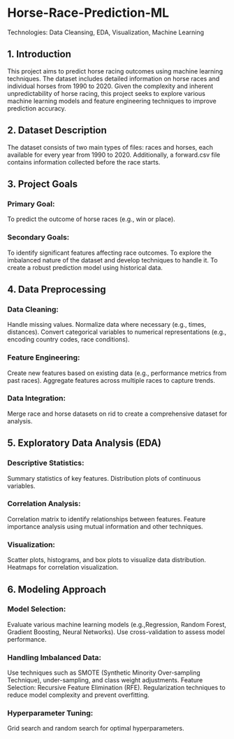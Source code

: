 # Horse-Race-Prediction-ML
Technologies: Data Cleansing, EDA, Visualization, Machine Learning

## 1. Introduction
This project aims to predict horse racing outcomes using machine learning techniques. The dataset includes detailed information on horse races and individual horses from 1990 to 2020. Given the complexity and inherent unpredictability of horse racing, this project seeks to explore various machine learning models and feature engineering techniques to improve prediction accuracy.

## 2. Dataset Description
The dataset consists of two main types of files: races and horses, each available for every year from 1990 to 2020. Additionally, a forward.csv file contains information collected before the race starts.

## 3. Project Goals
### Primary Goal:
To predict the outcome of horse races (e.g., win or place).
### Secondary Goals:
To identify significant features affecting race outcomes.
To explore the imbalanced nature of the dataset and develop techniques to handle it.
To create a robust prediction model using historical data.

## 4. Data Preprocessing
### Data Cleaning:
Handle missing values.
Normalize data where necessary (e.g., times, distances).
Convert categorical variables to numerical representations (e.g., encoding country codes, race conditions).
### Feature Engineering:
Create new features based on existing data (e.g., performance metrics from past races).
Aggregate features across multiple races to capture trends.
### Data Integration:
Merge race and horse datasets on rid to create a comprehensive dataset for analysis.

## 5. Exploratory Data Analysis (EDA)
### Descriptive Statistics:
Summary statistics of key features.
Distribution plots of continuous variables.
### Correlation Analysis:
Correlation matrix to identify relationships between features.
Feature importance analysis using mutual information and other techniques.
### Visualization:
Scatter plots, histograms, and box plots to visualize data distribution.
Heatmaps for correlation visualization.

## 6. Modeling Approach
### Model Selection:
Evaluate various machine learning models (e.g.,Regression, Random Forest, Gradient Boosting, Neural Networks).
Use cross-validation to assess model performance.
### Handling Imbalanced Data:
Use techniques such as SMOTE (Synthetic Minority Over-sampling Technique), under-sampling, and class weight adjustments.
Feature Selection:
Recursive Feature Elimination (RFE).
Regularization techniques to reduce model complexity and prevent overfitting.
### Hyperparameter Tuning:
Grid search and random search for optimal hyperparameters.

